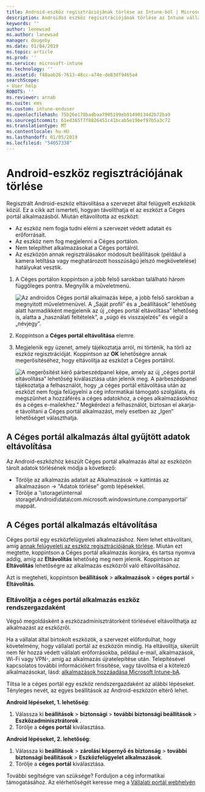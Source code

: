 ```yaml
---
title: Android-eszköz regisztrációjának törlése az Intune-ból | Microsoft Docs
description: Androidos eszköz regisztrációjának törlése az Intune vállalati portál
keywords: ''
author: lenewsad
ms.author: lanewsad
manager: dougeby
ms.date: 01/04/2019
ms.topic: article
ms.prod: ''
ms.service: microsoft-intune
ms.technology: ''
ms.assetid: f40aab26-7613-48cc-a74e-de83df9465a4
searchScope:
- User help
ROBOTS: ''
ms.reviewer: arnab
ms.suite: ems
ms.custom: intune-enduser
ms.openlocfilehash: 75b26e178badbaa7905199eb91490134d2b72ba9
ms.sourcegitcommit: 61ed365f7f8826451c41bcab5e19bef97b5a3c72
ms.translationtype: MT
ms.contentlocale: hu-HU
ms.lasthandoff: 01/05/2019
ms.locfileid: "54057338"
---
```

# <a name="unenroll-your-android-device-from-management"></a>Android-eszköz regisztrációjának törlése  

Regisztrált Android-eszköz eltávolítása a szervezet által felügyelt eszközök közül. Ez a cikk azt ismerteti, hogyan távolíthatja el az eszközt a Céges portál alkalmazásból. Miután eltávolította az eszközt:  

* Az eszköz nem fogja tudni elérni a szervezet védett adatait és erőforrásait.
* Az eszköz nem fog megjelenni a Céges portálon.
* Nem telepíthet alkalmazásokat a Céges portálról.
* Az eszközön annak regisztrálásakor módosult beállítások (például a kamera letiltása vagy meghatározott hosszúságú jelszó megkövetelése) hatályukat vesztik.  

1. A Céges portálon koppintson a jobb felső sarokban található három függőleges pontra. Megnyílik a műveletmenü.

   ![Az androidos Céges portál alkalmazás képe, a jobb felső sarokban a megnyitott műveletmenüvel. A „Saját profil” és a „beállítások” lehetőség alatt harmadikként megjelenik az új „céges portál eltávolítása” lehetőség is, alatta a „használati feltételek”, a „súgó és visszajelzés” és végül a „névjegy”.](./media/android_remove_cp_menu_action_after_1705.png)

2. Koppintson a **Céges portál eltávolítása** elemre.  

3. Megjelenik egy üzenet, amely tájékoztatja arról, mi történik, ha törli az eszköz regisztrációját. Koppintson az **OK** lehetőségre annak megerősítéséhez, hogy eltávolítja az eszközt a Céges portálról.

   ![A megerősítést kérő párbeszédpanel képe, amely az új „céges portál eltávolítása” lehetőség kiválasztása után jelenik meg. A párbeszédpanel tájékoztatja a felhasználót, hogy „a céges portál eltávolítása után az eszközt nem fogja felügyelni a cég informatikai támogató szolgálata, és megszűnhet a hozzáférés a céges adatokhoz, a céges alkalmazásokhoz és a céges e-mailekhez.” Megkérdezi a felhasználót, biztosan el akarja-e távolítani a Céges portál alkalmazást, mely esetben az „Igen” lehetőséget választhatja.](./media/android_remove_cp_menu_confirmation_after_1705.png)

## <a name="removing-data-collected-by-the-company-portal-app"></a>A Céges portál alkalmazás által gyűjtött adatok eltávolítása  

Az Android-eszközhöz készült Céges portál alkalmazás által az eszközön tárolt adatok törlésének módja a következő:

-   Törölje az alkalmazás adatait az Alkalmazások -> kattintás az alkalmazáson -> "Adatok törlése" gomb lépésekkel.
-   Törölje a '\storage\internal storage\Android\data\com.microsoft.windowsintune.companyportal' mappát.

## <a name="uninstall-the-company-portal-app"></a>A Céges portál alkalmazás eltávolítása  
Céges portál egy eszközfelügyeleti alkalmazáshoz. Nem lehet eltávolítani, amíg [annak felügyeleti az eszköz regisztrációjának törlése](unenroll-your-device-from-intune-android.md#unenroll-your-android-device-from-management). Miután ezt megtette, koppintson a Céges portál alkalmazás ikonjára, és tartsa nyomva addig, amíg az **Eltávolítás** lehetőség meg nem jelenik. Koppintson az **Eltávolítás** lehetőségre az alkalmazás eszközről való eltávolításához.  

Azt is megteheti, koppintson **beállítások** > **alkalmazások** > **céges portál** > **Eltávolítás**.  

### <a name="remove-company-portal-app-as-device-administrator"></a>Eltávolítja a céges portál alkalmazás eszköz rendszergazdaként  
Végső megoldásként a eszközadminisztrátorként törlésével eltávolíthatja az alkalmazást az eszközről.  

Ha a vállalat által birtokolt eszközök, a szervezet előfordulhat, hogy követelmény, hogy vállalati portál az eszközön mindig. Ha eltávolítja, sikerült nem fér hozzá védett vállalati erőforrásokba, például e-mail, alkalmazások, Wi-Fi vagy VPN-, amíg az alkalmazás újratelepítése után. Telepítésével kapcsolatos további információkért frissítése, vagy távolítsa el a kötelező alkalmazásokat, lásd: [alkalmazások hozzáadása Microsoft Intune-bA](https://docs.microsoft.com/intune/apps-add#apps-that-are-added-automatically-by-intune).  

Tiltsa le a céges portál egy eszköz rendszergazdaként az alábbi lépéseket. Tényleges nevét, az egyes beállítások az Android-eszközön eltérő lehet.  

**Android lépéseket, 1. lehetőség**:  
1. Válassza ki **beállítások** > **biztonsági** > **további biztonsági beállítások** > **Eszközadminisztrátorok** .  
2. Törölje a **céges portál** kiválasztása.  

**Android lépéseket, 2. lehetőség**:  
1. Válassza ki **beállítások** > **zárolási képernyő és biztonság** > **további biztonsági beállítások** > **Eszközfelügyelet alkalmazások**.  
2. Törölje a **céges portál** kiválasztása.    

További segítségre van szüksége? Forduljon a cég informatikai támogatásához. Az elérhetőségét keresse meg a [Vállalati portál webhelyén](https://go.microsoft.com/fwlink/?linkid=2010980)
